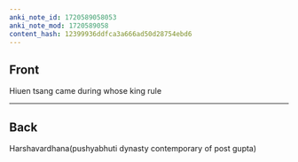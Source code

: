 ```yaml
---
anki_note_id: 1720589058053
anki_note_mod: 1720589058
content_hash: 12399936ddfca3a666ad50d28754ebd6
---
```


## Front

Hiuen tsang came during whose king rule

<hr/>

## Back

Harshavardhana(pushyabhuti dynasty contemporary of post gupta)